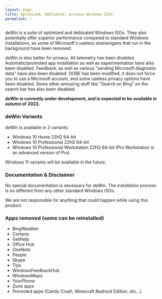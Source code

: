 ```yaml
---
layout: page
title: Optimized, debloated, privacy Windows ISOs
permalink: /
---
```


*deWin* is a suite of optimized and debloated Windows ISOs. They also potentially offer superior performance compared to standard Windows installations, as some of Microsoft's useless shenanigans that run in the background have been removed.

*deWin* is also better for privacy. All telemetry has been disabled. Automatic/promoted app installation as well as experimentation have also been disabled. Feedback, as well as various "sending Microsoft diagnostic data" have also been disabled. OOBE has been modified, it does not force you to use a Microsoft account, and some useless privacy options have been disabled. Some other annoying stuff like "Search on Bing" on the search bar has also been disabled.

***deWin*** **is currently under development, and is expected to be available in autumn of 2022.**

### deWin Variants

*deWin* is available in 3 variants:

* Windows 10 Home 22H2 64-bit
* Windows 10 Professional 22H2 64-bit
* Windows 10 Professional Workstation 22H2 64-bit (Pro Workstation is an advanced version of Pro)

Windows 11 variants will be available in the future.

### Documentation & Disclaimer

No special documentation is necessary for *deWin*. The installation process is no different from any other standard Windows ISOs.

We are not responsible for anything that could happen while using this product.

### Apps removed (some can be reinstalled)

* BingWeather
* Cortana
* GetHelp
* Office Hub
* OneNote
* People
* Skype
* Tips
* WindowsFeedbackHub
* WindowsMaps
* YourPhone
* Zune apps
* Promoted apps (Candy Crush, Minecraft Bedrock Edition, etc...)
